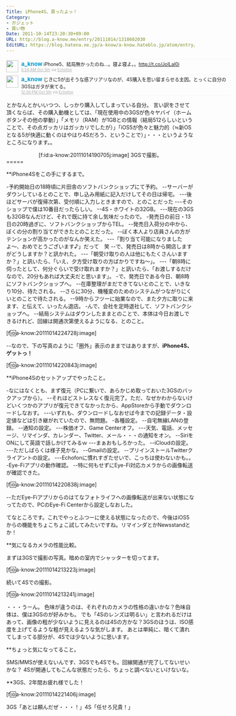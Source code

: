 ```yaml
---
Title: iPhone4S、買ったよっ！
Category:
- ガジェット
- 買い物
Date: 2011-10-14T23:20:30+09:00
URL: http://blog.a-know.me/entry/20111014/1318602030
EditURL: https://blog.hatena.ne.jp/a-know/a-know.hateblo.jp/atom/entry/12921228815727979423
---
```



<div align=center>
<ol id="div_table_01" class="matome row2" style="width:600px;text-align:left;border-bottom:1px solid #f5f5f5;list-style-type: none; padding-left: 0px;">
<li class="matome-tweet" style="border-top:1px solid #f5f5f5;min-height:34px;padding:3px 0px;clear:both;">
<div class="matome-icon" style="float:left;margin-right:8px;">
<a href="http://twitter.com/a_know"><img src="//usericons.relucks.org/twitter/a_know" height="32" width="32" style="vertical-align:text-top;border-style:none;"></a>
</div>
<span class="matome-status-body" style="display:block;width:560px;overflow:hidden;margin-left:40px;">
<div class="matome-status-content" style="font-size:0.9em;"><div class="entry-content">
<strong><a href="http://twitter.com/a_know" class="screen-name" style="font-size:1.2em;color:#0099cc;text-decoration: none;">a_know</a></strong> iPhone5、結局無かったのね…。寝よ寝よ。。<a href="http://t.co/JoILaI0i" target="_blank">http://t.co/JoILaI0i</a>
</div></div>
<div class="matome-status-data" style="font-size:x-small;">
<div class="matome-published timestamp" style="line-height:120%;">
<a class="matome-entry-date" href="http://twitter.com/a_know/status/121319847668879360" style="color:#a9a9a9;">5:24 AM Oct 5th</a> <span class="matome-source" style="color:#a9a9a9;">via <a href="http://www.echofon.com/" style="color:#a9a9a9;" rel="nofollow">Echofon</a></span>
</div></div></span></li>
<li class="matome-tweet" style="border-top:1px solid #f5f5f5;min-height:34px;padding:3px 0px;clear:both;">
<div class="matome-icon" style="float:left;margin-right:8px;">
<a href="http://twitter.com/a_know"><img src="//usericons.relucks.org/twitter/a_know" height="32" width="32" style="vertical-align:text-top;border-style:none;"></a>
</div>
<span class="matome-status-body" style="display:block;width:560px;overflow:hidden;margin-left:40px;">
<div class="matome-status-content" style="font-size:0.9em;"><div class="entry-content">
<strong><a href="http://twitter.com/a_know" class="screen-name" style="font-size:1.2em;color:#0099cc;text-decoration: none;">a_know</a></strong> じきに5が出そうな感アリアリなのが、4S購入を思い留まらせる主因。とっくに自分の3GSはガタが来てる。
</div></div>
<div class="matome-status-data" style="font-size:x-small;">
<div class="matome-published timestamp" style="line-height:120%;">
<a class="matome-entry-date" href="http://twitter.com/a_know/status/121427088761819136" style="color:#a9a9a9;">12:30 PM Oct 5th</a> <span class="matome-source" style="color:#a9a9a9;">via <a href="http://www.echofon.com/" style="color:#a9a9a9;" rel="nofollow">Echofon</a></span>
</div></div></span></li>
</ol></div>


とかなんとかいいつつ、しっかり購入してしまっている自分。
言い訳をさせて頂くならば、その購入動機としては、「現在使用中の3GSが色々ヤバイ（ホームボタンその他の挙動）」「メモリ（RAM）が1GBとの情報（結局512らしいということで、その点ガッカリはガッカリでしたが）」「iOS5が色々と魅力的（≒新OSとなる5が快適に動くのはやはり4Sだろう、ということで）」・・・というようなところになります。。


<div align=center>
[f:id:a-know:20111014190705j:image]
3GSで撮影。
</div>
=====

**iPhone4Sをこの手にするまで。

-予約開始日の18時頃に片田舎のソフトバンクショップにて予約。
--サーバーがダウンしているとのことで、申し込み用紙に記入だけしてその日は帰宅。
---後ほどサーバが復帰次第、受付順に入力しときますので、とのことだった
---そのショップで僕は10番目だったらしい。
--4S・ホワイトの32GB。
---現在の3GSも32GBなんだけど、それで既に持て余し気味だったので。
-発売日の前日・13日の20時過ぎに、ソフトバンクショップからTEL。
--発売日入荷分の中から、ぼくの分の割り当てができたとのことだった。
--ぼく本人より店員さんの方がテンションが高かったのがなんか笑えた。
---「割り当て可能になりましたよ〜、おめでとうございます♪」だって　笑
--で、発売日は8時から開店しますがどうしますか？と訊かれた。
---「朝受け取りの人は他にもたくさんいますか？」と訊いたら、「いえ、夕方受け取りの方ばかりですね〜」。
---「朝8時に伺ったとして、何分ぐらいで受け取れますか？」と訊いたら、「お渡しするだけなので、20分もあれば大丈夫だと思います」。
-で、発売日である今日、朝8時にソフトバンクショップへ。
--在庫整理がまだできてないとのことで、いきなり10分、待たされる。
--さらに30分、機種変のためのシステムがつながりにくいとのことで待たされる。
--9時からフツーに始業なので、また夕方に取りに来ます、と伝えて、いったん退店。
-んで、会社を定時退社して、ソフトバンクショップへ。
--結局システムはダウンしたままとのことで、本体は今日お渡しできるけれど、回線は開通次第使えるようになる、とのこと。


[f:id:a-know:20111014224728j:image]


--なので、下の写真のように「圏外」表示のままではありますが、<span class="deco" style="font-weight:bold;">iPhone4S、ゲットっ！</span>


[f:id:a-know:20111014220843j:image]



**iPhone4Sのセットアップでやったこと。

-なにはなくとも、まず復元（PCに繋いで、あらかじめ取っておいた3GSのバックアップから）。
--それほどストレスなく復元完了。ただ、なぜかわからないけどいくつかのアプリが復元できてなかったから、AppStoreから手動でダウンロードしなおす。
---いずれも、ダウンロードしなおせば今までの記録データ・設定値などは引き継がれていたので、無問題。
-各種設定。
--自宅無線LANの登録。
--通知の設定。
---株価オフ、Game Centerオフ。
---天気、電話、メッセージ、リマインダ、カレンダー、Twitter、メール・・・の通知をオン。
--SiriをONにして英語で話しかけてみるｗ
---まぁおもしろかった。
--iCloudの設定。
---ただしばらくは様子見かな。
--Gmailの設定。
--プリインストールTwitterクライアントの設定。
---Echofonに慣れすぎたせいで、こっちは使わないかも。。
-Eye-Fiアプリの動作確認。
--特に何もせずにEye-Fi対応カメラからの画像転送が確認できた。


[f:id:a-know:20111014220838j:image]


--ただEye-Fiアプリからのはてなフォトライフへの画像転送が出来ない状態になってたので、PCのEye-Fi Centerから設定しなおした。


てなところです。これでやっとふつーに使える状態になったので、今後はiOS5からの機能をちょこちょこ試してみたいですね。リマインダとかNewsstandとか！



**気になるカメラの性能比較。

まずは3GSで撮影の写真。暗めの室内でシャッターを切ってます。


[f:id:a-know:20111014213223j:image]


続いて4Sでの撮影。


[f:id:a-know:20111014213241j:image]


・・・うーん。
色味が違うのは、それぞれのカメラの性格の違いかな？色味自体は、僕は3GSのが好みかも。
でも「4Sのレンズは明るい」と言われるだけはあって、画像の粗が少ないように見えるのは4Sの方かな？3GSのほうは、ISO感度を上げてるような粗が見えるような気がします。
あとは単純に、暗くて潰れてしまってる部分が、4Sでは少ないように思います。



**ちょっと気になってること。

SMS/MMSが使えないんです、3GSでも4Sでも。回線開通が完了してないせいかな？
4Sが開通してもこんな状態だったら、ちょっと調べないといけないな。



**3GS、2年間お疲れ様でした！

[f:id:a-know:20111014221406j:image]


3GS「あとは頼んだぜ・・・！」4S「任せろ兄貴！」
